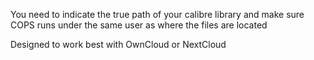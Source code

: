 You need to indicate the true path of your calibre library and make sure COPS runs under the same user as where the files are located

Designed to work best with OwnCloud or NextCloud
